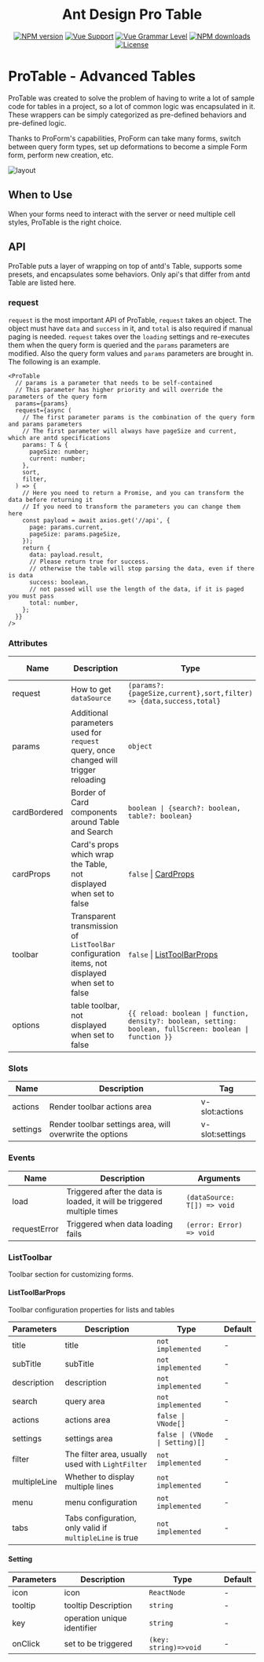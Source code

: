 <h1 align="center">
Ant Design Pro Table
</h1>

<div align="center">

[![NPM version](https://img.shields.io/npm/v/@ant-design-vue/pro-table/latest?style=flat)](https://npmjs.org/package/@ant-design-vue/pro-table) [![Vue Support](https://img.shields.io/badge/support-Vue3-green?style=flat)](./package.json) [![Vue Grammar Level](https://img.shields.io/badge/full-Composition%20API-blue?style=flat)](https://v3.vuejs.org/guide/composition-api-introduction.html) [![NPM downloads](http://img.shields.io/npm/dm/@ant-design-vue/pro-table.svg?style=flat)](https://npmjs.org/package/@ant-design-vue/pro-table) [![License](https://img.shields.io/github/license/vueComponent/pro-components)](./LICENSE)

</div>

# ProTable - Advanced Tables

ProTable was created to solve the problem of having to write a lot of sample code for tables in a project, so a lot of common logic was encapsulated in it. These wrappers can be simply categorized as pre-defined behaviors and pre-defined logic.

Thanks to ProForm's capabilities, ProForm can take many forms, switch between query form types, set up deformations to become a simple Form form, perform new creation, etc.

![layout
](https://gw.alipayobjects.com/zos/antfincdn/Hw%26ryTueTW/bianzu%2525204.png)

## When to Use

When your forms need to interact with the server or need multiple cell styles, ProTable is the right choice.

## API

ProTable puts a layer of wrapping on top of antd's Table, supports some presets, and encapsulates some behaviors. Only api's that differ from antd Table are listed here.

### request

`request` is the most important API of ProTable, `request` takes an object. The object must have `data` and `success` in it, and `total` is also required if manual paging is needed. `request` takes over the `loading` settings and re-executes them when the query form is queried and the `params` parameters are modified. Also the query form values and `params` parameters are brought in. The following is an example.

```tsx | pure
<ProTable
  // params is a parameter that needs to be self-contained
  // This parameter has higher priority and will override the parameters of the query form
  params={params}
  request={async (
    // The first parameter params is the combination of the query form and params parameters
    // The first parameter will always have pageSize and current, which are antd specifications
    params: T & {
      pageSize: number;
      current: number;
    },
    sort,
    filter,
  ) => {
    // Here you need to return a Promise, and you can transform the data before returning it
    // If you need to transform the parameters you can change them here
    const payload = await axios.get('//api', {
      page: params.current,
      pageSize: params.pageSize,
    });
    return {
      data: payload.result,
      // Please return true for success.
      // otherwise the table will stop parsing the data, even if there is data
      success: boolean,
      // not passed will use the length of the data, if it is paged you must pass
      total: number,
    };
  }}
/>
```

### Attributes

| Name | Description | Type | Default Value |
| --- | --- | --- | --- |
| request | How to get `dataSource` | `(params?: {pageSize,current},sort,filter) => {data,success,total}` | - |
| params | Additional parameters used for `request` query, once changed will trigger reloading | `object` | - |
| cardBordered | Border of Card components around Table and Search | `boolean \| {search?: boolean, table?: boolean}` | false |
| cardProps | Card's props which wrap the Table, not displayed when set to false | `false` \| [CardProps](https://antdv.com/components/card#API) | - |
| toolbar | Transparent transmission of `ListToolBar` configuration items, not displayed when set to false | `false` \| [ListToolBarProps](#listtoolbarprops) |  |
| options | table toolbar, not displayed when set to false | `{{ reload: boolean \| function, density?: boolean, setting: boolean, fullScreen: boolean \| function }}` | `{ reload :true, density: true, setting: true }` |

### Slots

| Name     | Description                                              | Tag             |
| -------- | -------------------------------------------------------- | --------------- |
| actions  | Render toolbar actions area                              | v-slot:actions  |
| settings | Render toolbar settings area, will overwrite the options | v-slot:settings |

### Events

| Name         | Description                                                             | Arguments                   |
| ------------ | ----------------------------------------------------------------------- | --------------------------- |
| load         | Triggered after the data is loaded, it will be triggered multiple times | `(dataSource: T[]) => void` |
| requestError | Triggered when data loading fails                                       | `(error: Error) => void`    |

### ListToolbar

Toolbar section for customizing forms.

#### ListToolBarProps

Toolbar configuration properties for lists and tables

| Parameters   | Description                                              | Type                            | Default |
| ------------ | -------------------------------------------------------- | ------------------------------- | ------- |
| title        | title                                                    | `not implemented`               | -       |
| subTitle     | subTitle                                                 | `not implemented`               | -       |
| description  | description                                              | `not implemented`               | -       |
| search       | query area                                               | `not implemented`               | -       |
| actions      | actions area                                             | `false \| VNode[]`              | -       |
| settings     | settings area                                            | `false \| (VNode \| Setting)[]` | -       |
| filter       | The filter area, usually used with `LightFilter`         | `not implemented`               | -       |
| multipleLine | Whether to display multiple lines                        | `not implemented`               | -       |
| menu         | menu configuration                                       | `not implemented`               | -       |
| tabs         | Tabs configuration, only valid if `multipleLine` is true | `not implemented`               | -       |

#### Setting

| Parameters | Description                 | Type                  | Default |
| ---------- | --------------------------- | --------------------- | ------- |
| icon       | icon                        | `ReactNode`           | -       |
| tooltip    | tooltip Description         | `string`              | -       |
| key        | operation unique identifier | `string`              | -       |
| onClick    | set to be triggered         | `(key: string)=>void` | -       |
